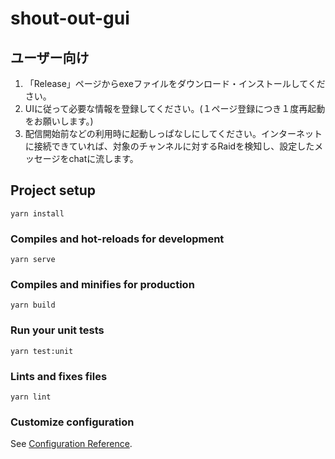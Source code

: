 # shout-out-gui

## ユーザー向け
1. 「Release」ページからexeファイルをダウンロード・インストールしてください。
2. UIに従って必要な情報を登録してください。(１ページ登録につき１度再起動をお願いします。)
3. 配信開始前などの利用時に起動しっぱなしにしてください。インターネットに接続できていれば、対象のチャンネルに対するRaidを検知し、設定したメッセージをchatに流します。
## Project setup
```
yarn install
```

### Compiles and hot-reloads for development
```
yarn serve
```

### Compiles and minifies for production
```
yarn build
```

### Run your unit tests
```
yarn test:unit
```

### Lints and fixes files
```
yarn lint
```

### Customize configuration
See [Configuration Reference](https://cli.vuejs.org/config/).
